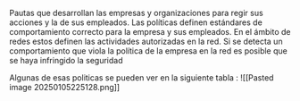 Pautas que desarrollan las empresas y organizaciones para regir sus acciones y la de  sus empleados. Las políticas definen estándares de comportamiento correcto para la empresa y sus empleados. En el ámbito de redes estos definen las actividades autorizadas en la red. Si se detecta un comportamiento que viola la política de la empresa en la red es posible que se haya infringido la seguridad

Algunas de esas politicas se pueden ver en la siguiente tabla :
![[Pasted image 20250105225128.png]]
